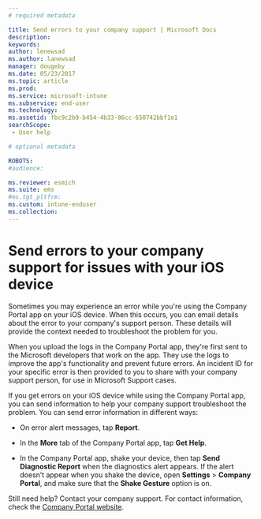 ```yaml
---
# required metadata

title: Send errors to your company support | Microsoft Docs
description:
keywords:
author: lenewsad
ms.author: lanewsad
manager: dougeby
ms.date: 05/23/2017
ms.topic: article
ms.prod:
ms.service: microsoft-intune
ms.subservice: end-user
ms.technology:
ms.assetid: fbc9c2b9-b454-4b33-86cc-650742bbf1e1
searchScope:
 - User help

# optional metadata

ROBOTS:  
#audience:

ms.reviewer: esmich
ms.suite: ems
#ms.tgt_pltfrm:
ms.custom: intune-enduser
ms.collection: 
---
```


# Send errors to your company support for issues with your iOS device
Sometimes you may experience an error while you're using the Company Portal app on your iOS device. When this occurs, you can email details about the error to your company's support person. These details will provide the context needed to troubleshoot the problem for you.

When you upload the logs in the Company Portal app, they're first sent to the Microsoft developers that work on the app. They use the logs to improve the app's functionality and prevent future errors. An incident ID for your specific error is then provided to you to share with your company support person, for use in Microsoft Support cases.

If you get errors on your iOS device while using the Company Portal app, you can send information to help your company support troubleshoot the problem. You can send error information in different ways:

- On error alert messages, tap **Report**.

- In the **More** tab of the Company Portal app, tap **Get Help**.

- In the Company Portal app, shake your device, then tap **Send Diagnostic Report** when the diagnostics alert appears. If the alert doesn’t appear when you shake the device, open **Settings** > **Company Portal**, and make sure that the **Shake Gesture** option is on.

Still need help? Contact your company support. For contact information, check the [Company Portal website](https://go.microsoft.com/fwlink/?linkid=2010980).

